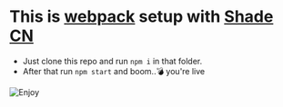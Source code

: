 # This is [webpack](https://webpack.js.org/) setup with [Shade CN](https://ui.shadcn.com)

- Just clone this repo and run `npm i` in that folder.
- After that run `npm start` and boom..💣 you're live

![Enjoy](images/dance.gif)
